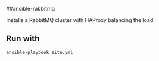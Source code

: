 ##ansible-rabbitmq

Installs a RabbitMQ cluster with HAProxy balancing the load

		 
Run with
----------------
	ansible-playbook site.yml